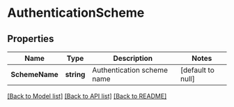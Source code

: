 # AuthenticationScheme

## Properties
Name | Type | Description | Notes
------------ | ------------- | ------------- | -------------
**SchemeName** | **string** | Authentication scheme name | [default to null]

[[Back to Model list]](../README.md#documentation-for-models) [[Back to API list]](../README.md#documentation-for-api-endpoints) [[Back to README]](../README.md)

